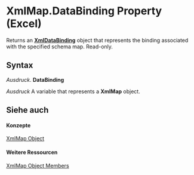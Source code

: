 
# XmlMap.DataBinding Property (Excel)

Returns an  **[XmlDataBinding](45839d7d-7e9b-8fe5-81f8-ee13534d3664.md)** object that represents the binding associated with the specified schema map. Read-only.


## Syntax

 _Ausdruck_. **DataBinding**

 _Ausdruck_ A variable that represents a **XmlMap** object.


## Siehe auch


#### Konzepte


[XmlMap Object](39b0823f-0068-d8df-e4e1-ca62b55d58f5.md)
#### Weitere Ressourcen


[XmlMap Object Members](http://msdn.microsoft.com/library/b6654149-ac1b-d570-0722-b49bf58f2a53%28Office.15%29.aspx)